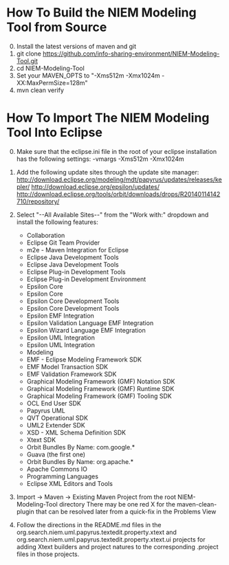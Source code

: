 How To Build the NIEM Modeling Tool from Source
================================================

0. Install the latest versions of maven and git
1. git clone https://github.com/info-sharing-environment/NIEM-Modeling-Tool.git
2. cd NIEM-Modeling-Tool
3. Set your MAVEN_OPTS to "-Xms512m -Xmx1024m -XX:MaxPermSize=128m"
4. mvn clean verify

How To Import The NIEM Modeling Tool Into Eclipse
=================================================

0. Make sure that the eclipse.ini file in the root of your eclipse installation has the following settings:
    -vmargs
    -Xms512m
    -Xmx1024m

1. Add the following update sites through the update site manager:
    http://download.eclipse.org/modeling/mdt/papyrus/updates/releases/kepler/
    http://download.eclipse.org/epsilon/updates/
    http://download.eclipse.org/tools/orbit/downloads/drops/R20140114142710/repository/

2. Select "--All Available Sites--" from the "Work with:" dropdown and install the following features:
    + Collaboration
     - Eclipse Git Team Provider
     - m2e - Maven Integration for Eclipse
    + Eclipse Java Development Tools
     - Eclipse Java Development Tools
    + Eclipse Plug-in Development Tools
     - Eclipse Plug-in Development Environment
    + Epsilon Core
     - Epsilon Core
    + Epsilon Core Development Tools
     - Epsilon Core Development Tools
    + Epsilon EMF Integration
     - Epsilon Validation Language EMF Integration
     - Epsilon Wizard Language EMF Integration
    + Epsilon UML Integration
     - Epsilon UML Integration
    + Modeling
     - EMF - Eclipse Modeling Framework SDK
     - EMF Model Transaction SDK
     - EMF Validation Framework SDK
     - Graphical Modeling Framework (GMF) Notation SDK
     - Graphical Modeling Framework (GMF) Runtime SDK
     - Graphical Modeling Framework (GMF) Tooling SDK
     - OCL End User SDK
     - Papyrus UML
     - QVT Operational SDK
     - UML2 Extender SDK
     - XSD - XML Schema Definition SDK
     - Xtext SDK
    + Orbit Bundles By Name: com.google.*
     - Guava (the first one)
    + Orbit Bundles By Name: org.apache.*
     - Apache Commons IO
    + Programming Languages
     - Eclipse XML Editors and Tools
     
3. Import -> Maven -> Existing Maven Project from the root NIEM-Modeling-Tool directory
    There may be one red X for the maven-clean-plugin that can be resolved later from a quick-fix in the Problems View
    
4. Follow the directions in the README.md files in the org.search.niem.uml.papyrus.textedit.property.xtext and org.search.niem.uml.papyrus.textedit.property.xtext.ui projects for adding Xtext builders and project natures to the corresponding .project files in those projects. 
    

     
